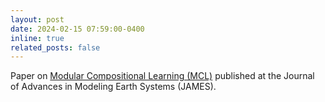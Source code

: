 ```yaml
---
layout: post
date: 2024-02-15 07:59:00-0400
inline: true
related_posts: false
---
```


Paper on [Modular Compositional Learning (MCL)](https://agupubs.onlinelibrary.wiley.com/doi/full/10.1029/2023MS003953) published at the Journal of Advances in Modeling Earth Systems (JAMES).

